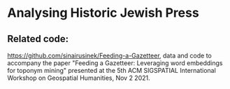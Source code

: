 # Analysing Historic Jewish Press


## Related code:

https://github.com/sinairusinek/Feeding-a-Gazetteer, data and code to accompany the paper "Feeding a Gazetteer: Leveraging word embeddings for toponym mining" presented at the 5th ACM SIGSPATIAL International Workshop on Geospatial Humanities, Nov 2 2021.
